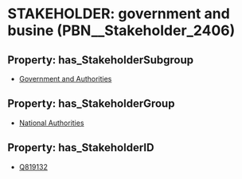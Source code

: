 # STAKEHOLDER: __government and busine__ (PBN__Stakeholder_2406)

## Property: has_StakeholderSubgroup

* [Government and Authorities](PBN__StakeholderSubgroup_8)

## Property: has_StakeholderGroup

* [National Authorities](PBN__StakeholderGroup_7)

## Property: has_StakeholderID

* [Q819132](Q819132)

